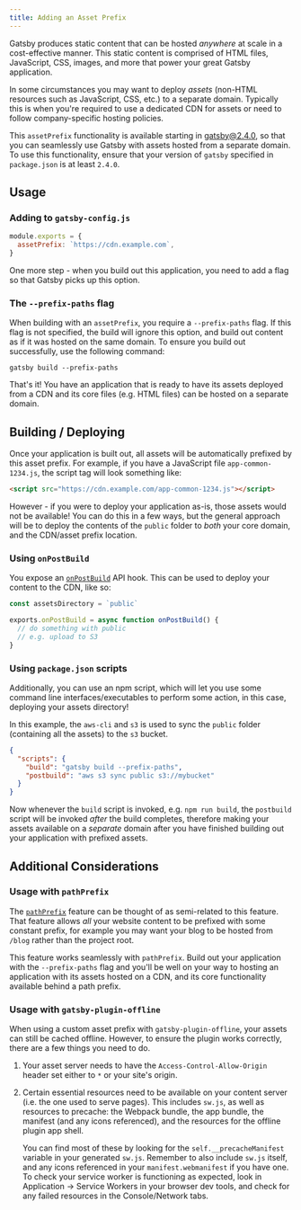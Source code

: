 ```yaml
---
title: Adding an Asset Prefix
---
```


Gatsby produces static content that can be hosted _anywhere_ at scale in a cost-effective manner. This static content is comprised of HTML files, JavaScript, CSS, images, and more that power your great Gatsby application.

In some circumstances you may want to deploy _assets_ (non-HTML resources such as JavaScript, CSS, etc.) to a separate domain. Typically this is when you're required to use a dedicated CDN for assets or need to follow company-specific hosting policies.

This `assetPrefix` functionality is available starting in gatsby@2.4.0, so that you can seamlessly use Gatsby with assets hosted from a separate domain. To use this functionality, ensure that your version of `gatsby` specified in `package.json` is at least `2.4.0`.

## Usage

### Adding to `gatsby-config.js`

```js:title=gatsby-config.js
module.exports = {
  assetPrefix: `https://cdn.example.com`,
}
```

One more step - when you build out this application, you need to add a flag so that Gatsby picks up this option.

### The `--prefix-paths` flag

When building with an `assetPrefix`, you require a `--prefix-paths` flag. If this flag is not specified, the build will ignore this option, and build out content as if it was hosted on the same domain. To ensure you build out successfully, use the following command:

```shell
gatsby build --prefix-paths
```

That's it! You have an application that is ready to have its assets deployed from a CDN and its core files (e.g. HTML files) can be hosted on a separate domain.

## Building / Deploying

Once your application is built out, all assets will be automatically prefixed by this asset prefix. For example, if you have a JavaScript file `app-common-1234.js`, the script tag will look something like:

```html
<script src="https://cdn.example.com/app-common-1234.js"></script>
```

However - if you were to deploy your application as-is, those assets would not be available! You can do this in a few ways, but the general approach will be to deploy the contents of the `public` folder to _both_ your core domain, and the CDN/asset prefix location.

### Using `onPostBuild`

You expose an [`onPostBuild`](/docs/node-apis/#onPostBuild) API hook. This can be used to deploy your content to the CDN, like so:

```js:title=gatsby-node.js
const assetsDirectory = `public`

exports.onPostBuild = async function onPostBuild() {
  // do something with public
  // e.g. upload to S3
}
```

### Using `package.json` scripts

Additionally, you can use an npm script, which will let you use some command line interfaces/executables to perform some action, in this case, deploying your assets directory!

In this example, the `aws-cli` and `s3` is used to sync the `public` folder (containing all the assets) to the `s3` bucket.

```json:title=package.json
{
  "scripts": {
    "build": "gatsby build --prefix-paths",
    "postbuild": "aws s3 sync public s3://mybucket"
  }
}
```

Now whenever the `build` script is invoked, e.g. `npm run build`, the `postbuild` script will be invoked _after_ the build completes, therefore making your assets available on a _separate_ domain after you have finished building out your application with prefixed assets.

## Additional Considerations

### Usage with `pathPrefix`

The [`pathPrefix`](/docs/path-prefix) feature can be thought of as semi-related to this feature. That feature allows _all_ your website content to be prefixed with some constant prefix, for example you may want your blog to be hosted from `/blog` rather than the project root.

This feature works seamlessly with `pathPrefix`. Build out your application with the `--prefix-paths` flag and you'll be well on your way to hosting an application with its assets hosted on a CDN, and its core functionality available behind a path prefix.

### Usage with `gatsby-plugin-offline`

When using a custom asset prefix with `gatsby-plugin-offline`, your assets can still be cached offline. However, to ensure the plugin works correctly, there are a few things you need to do.

1. Your asset server needs to have the `Access-Control-Allow-Origin` header set either to `*` or your site's origin.
2. Certain essential resources need to be available on your content server (i.e. the one used to serve pages). This includes `sw.js`, as well as resources to precache: the Webpack bundle, the app bundle, the manifest (and any icons referenced), and the resources for the offline plugin app shell.

   You can find most of these by looking for the `self.__precacheManifest` variable in your generated `sw.js`. Remember to also include `sw.js` itself, and any icons referenced in your `manifest.webmanifest` if you have one. To check your service worker is functioning as expected, look in Application → Service Workers in your browser dev tools, and check for any failed resources in the Console/Network tabs.
